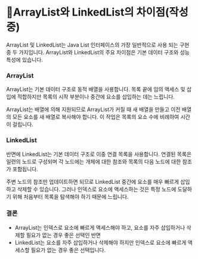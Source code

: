 # ArrayList와 LinkedList의 차이점(작성중)

ArrayList 및 LinkedList는 Java List 인터페이스의 가장 일반적으로 사용 되는 구현 중 두 가지입니다. ArrayList와 LinkedList의 주요 차이점은 기본 데이터 구조와 성능 특성에 있습니다.

### ArrayList

ArrayList는 기본 데이터 구조로 동적 배열을 사용합니다. 목록 끝에 임의 액세스 및 삽입에 적합하지만 목록의 시작 부분이나 중간에 요소를 삽입하는 데는 느립니다.&#x20;

ArrayList는 배열에 의해 지원되므로 ArrayList가 커질 때 새 배열을 만들고 이전 배열의 모든 요소를 ​​새 배열로 복사해야 합니다. 이 작업은 목록의 요소 수에 비례하여 시간이 걸립니다.

### LinkedList

반면에 LinkedList는 기본 데이터 구조로 이중 연결 목록을 사용합니다. 연결된 목록은 일련의 노드로 구성되며 각 노드에는 개체에 대한 참조와 목록의 다음 노드에 대한 참조가 포함됩니다.&#x20;

주변 노드의 참조만 업데이트하면 되므로 LinkedList 중간에 요소를 매우 빠르게 삽입하고 삭제할 수 있습니다. 그러나 인덱스로 요소에 액세스하는 것은 특정 노드에 도달하기 위해 처음부터 목록을 탐색해야 하기 때문에 느립니다.

### 결론

* ArrayList는 인덱스로 요소에 빠르게 액세스해야 하고, 요소를 자주 삽입하거나 삭제할 필요가 없는 경우 좋은 선택인 반면&#x20;
* LinkedList는 요소를 자주 삽입하거나 삭제해야 하지만 인덱스로 요소에 빠르게 액세스할 필요가 없는 경우 좋은 선택입니다.
